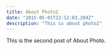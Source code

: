 ```yaml
---
title: About Photo2
date: "2015-05-01T22:12:03.284Z"
description: "This is about photo2"
---
```


This is the second post of About Photo.
